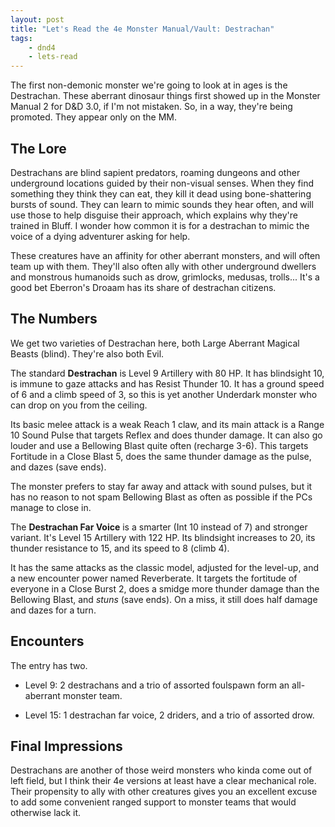 ```yaml
---
layout: post
title: "Let's Read the 4e Monster Manual/Vault: Destrachan"
tags:
    - dnd4
    - lets-read
---
```


The first non-demonic monster we're going to look at in ages is the
Destrachan. These aberrant dinosaur things first showed up in the Monster Manual
2 for D&D 3.0, if I'm not mistaken. So, in a way, they're being promoted. They
appear only on the MM.

## The Lore

Destrachans are blind sapient predators, roaming dungeons and other underground
locations guided by their non-visual senses. When they find something they think
they can eat, they kill it dead using bone-shattering bursts of sound. They can
learn to mimic sounds they hear often, and will use those to help disguise their
approach, which explains why they're trained in Bluff. I wonder how common it is
for a destrachan to mimic the voice of a dying adventurer asking for help.

These creatures have an affinity for other aberrant monsters, and will often
team up with them. They'll also often ally with other underground dwellers and
monstrous humanoids such as drow, grimlocks, medusas, trolls... It's a good bet
Eberron's Droaam has its share of destrachan citizens.

## The Numbers

We get two varieties of Destrachan here, both Large Aberrant Magical Beasts
(blind). They're also both Evil.

The standard **Destrachan** is Level 9 Artillery with 80 HP. It has blindsight
10, is immune to gaze attacks and has Resist Thunder 10. It has a ground speed
of 6 and a climb speed of 3, so this is yet another Underdark monster who can
drop on you from the ceiling.

Its basic melee attack is a weak Reach 1 claw, and its main attack is a Range 10
Sound Pulse that targets Reflex and does thunder damage. It can also go louder
and use a Bellowing Blast quite often (recharge 3-6). This targets Fortitude in
a Close Blast 5, does the same thunder damage as the pulse, and dazes (save
ends).

The monster prefers to stay far away and attack with sound pulses, but it has no
reason to not spam Bellowing Blast as often as possible if the PCs manage to
close in.

The **Destrachan Far Voice** is a smarter (Int 10 instead of 7) and stronger
variant. It's Level 15 Artillery with 122 HP. Its blindsight increases to 20,
its thunder resistance to 15, and its speed to 8 (climb 4).

It has the same attacks as the classic model, adjusted for the level-up, and a
new encounter power named Reverberate. It targets the fortitude of everyone in a
Close Burst 2, does a smidge more thunder damage than the Bellowing Blast, and
_stuns_ (save ends). On a miss, it still does half damage and dazes for a turn.

## Encounters

The entry has two.

- Level 9: 2 destrachans and a trio of assorted foulspawn form an all-aberrant
monster team.

- Level 15: 1 destrachan far voice, 2 driders, and a trio of assorted drow.

## Final Impressions

Destrachans are another of those weird monsters who kinda come out of left
field, but I think their 4e versions at least have a clear mechanical
role. Their propensity to ally with other creatures gives you an excellent
excuse to add some convenient ranged support to monster teams that would
otherwise lack it.
